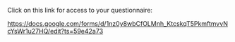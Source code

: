 Click on this link for access to your questionnaire:

https://docs.google.com/forms/d/1nz0y8wbCfOLMnh_KtcskqT5PkmftmvvNcYsWr1u27HQ/edit?ts=59e42a73 